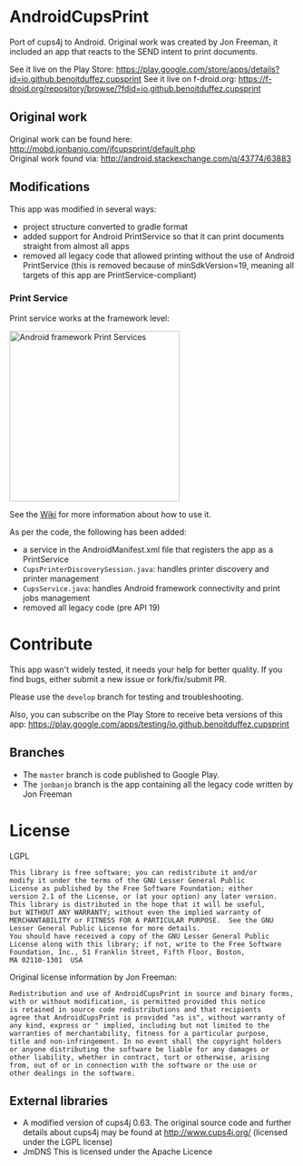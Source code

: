 # AndroidCupsPrint
Port of cups4j to Android. Original work was created by Jon Freeman, it included an app that reacts to the SEND intent to print documents.

See it live on the Play Store: https://play.google.com/store/apps/details?id=io.github.benoitduffez.cupsprint
See it live on f-droid.org: https://f-droid.org/repository/browse/?fdid=io.github.benoitduffez.cupsprint

## Original work

Original work can be found here: http://mobd.jonbanjo.com/jfcupsprint/default.php  
Original work found via: http://android.stackexchange.com/q/43774/63883

## Modifications

This app was modified in several ways:

* project structure converted to gradle format
* added support for Android PrintService so that it can print documents straight from almost all apps
* removed all legacy code that allowed printing without the use of Android PrintService (this is removed because of minSdkVersion=19, meaning all targets of this app are PrintService-compliant)
 
### Print Service

Print service works at the framework level:

<img alt="Android framework Print Services" src="http://i.imgur.com/FIBi7vl.png" width="300" />

See the [Wiki](https://github.com/BenoitDuffez/AndroidCupsPrint/wiki) for more information about how to use it.

As per the code, the following has been added:

* a service in the AndroidManifest.xml file that registers the app as a PrintService
* `CupsPrinterDiscoverySession.java`: handles printer discovery and printer management
* `CupsService.java`: handles Android framework connectivity and print jobs management
* removed all legacy code (pre API 19)

# Contribute

This app wasn't widely tested, it needs your help for better quality. If you find bugs, either submit a new issue or fork/fix/submit PR.

Please use the `develop` branch for testing and troubleshooting.

Also, you can subscribe on the Play Store to receive beta versions of this app: https://play.google.com/apps/testing/io.github.benoitduffez.cupsprint

## Branches

* The `master` branch is code published to Google Play.
* The `jonbanjo` branch is the app containing all the legacy code written by Jon Freeman

# License

LGPL

```
This library is free software; you can redistribute it and/or
modify it under the terms of the GNU Lesser General Public
License as published by the Free Software Foundation; either
version 2.1 of the License, or (at your option) any later version.
This library is distributed in the hope that it will be useful,
but WITHOUT ANY WARRANTY; without even the implied warranty of
MERCHANTABILITY or FITNESS FOR A PARTICULAR PURPOSE.  See the GNU
Lesser General Public License for more details.
You should have received a copy of the GNU Lesser General Public
License along with this library; if not, write to the Free Software
Foundation, Inc., 51 Franklin Street, Fifth Floor, Boston,
MA 02110-1301  USA
```

Original license information by Jon Freeman:

```
Redistribution and use of AndroidCupsPrint in source and binary forms,
with or without modification, is permitted provided this notice
is retained in source code redistributions and that recipients
agree that AndroidCupsPrint is provided "as is", without warranty of
any kind, express or " implied, including but not limited to the
warranties of merchantability, fitness for a particular purpose,
title and non-infringement. In no event shall the copyright holders
or anyone distributing the software be liable for any damages or
other liability, whether in contract, tort or otherwise, arising
from, out of or in connection with the software or the use or
other dealings in the software.
```

## External libraries

* A modified version of cups4j 0.63. The original source code and further details about cups4j may be found at http://www.cups4j.org/ (licensed under the LGPL license)
* JmDNS This is licensed under the Apache Licence

